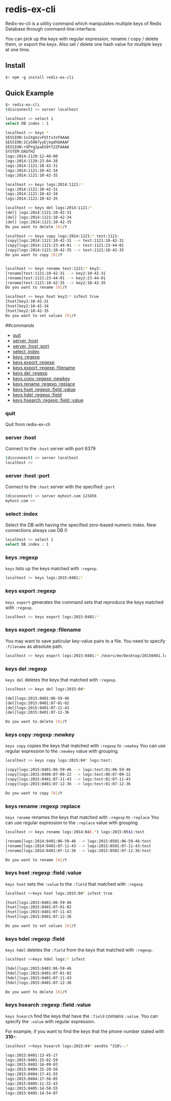 # redis-ex-cli

Redix-ex-cli is a utility command which manipulates multiple keys of Redis Database through command-line-interface.

You can pick up the keys with regular expression, rename / copy / delete them, or export the keys.
Also set / delete one hash value for multiple keys at one time.


## Install
```bash
$> npm -g install redis-ex-cli
```

## Quick Example
```bash
$> redis-ex-cli
(disconnect) >> server localhost

localhost >> select 1
select DB index : 1

localhost >> keys *
SESSION:1vIXgUzvFGtts3zFAAAA
SESSION:2Cy5087yyEjkgdhDAAAF
SESSION:rGPYg2paEG9YtZZFAAAA
SYSTEM:OAUTH2
logs:2014:1120:12-40-00
logs:2014:1120:23-04-38
logs:2014:1121:10-42-31
logs:2014:1121:10-42-34
logs:2014:1121:10-42-35

localhost >> keys logs:2014:1121:*
logs:2014:1121:10-42-31
logs:2014:1121:10-42-34
logs:2014:1121:10-42-35

localhost >> keys del logs:2014:1121:*
[del] logs:2014:1121:10-42-31
[del] logs:2014:1121:10-42-34
[del] logs:2014:1121:10-42-35
Do you want to delete [N]/Y

localhost >> keys copy logs:2014:1121:* test:1121:
[copy]logs:2014:1121:10-42-31 --> test:1121:10-42-31
[copy]logs:2014:1121:23-44-01 --> test:1121:23-44-01
[copy]logs:2014:1121:10-42-35 --> test:1121:10-42-35
Do you want to copy [N]/Y 


localhost >> keys rename test:1121:* key2:
[rename]test:1121:10-42-31 --> key2:10-42-31
[rename]test:1121:23-44-01 --> key2:23-44-01
[rename]test:1121:10-42-35 --> key2:10-42-35
Do you want to rename [N]/Y

localhost >> keys hset key2:* isTest true
[hset]key2:10-42-31
[hset]key2:10-42-34
[hset]key2:10-42-35
Do you want to set values [N]/Y
```

##commands
- [quit](#quit)
- [server :host](#server-host)
- [server :host :port](#server-host-port)
- [select :index](#select-index)
- [keys :regexp](#keys-regex)
- [keys export :regexp](#keys-export-regexp)
- [keys export :regexp :filename](#keys-export-regexp-filename)
- [keys del :regexp](#keys-del-regexp)
- [keys copy :regexp :newkey](#keys-copy-regexp-replace)
- [keys rename :regexp :replace](#keys-rename-regexp-replace)
- [keys hset :regexp :field :value](#keys-hset-regexp-field-value)
- [keys hdel :regexp :field](#keys-hdel-regexp-field)
- [keys hsearch :regexp :field :value](#keys-hsearch-regexp-field-value)

### quit
Quit from redis-ex-cli

### server :host
Connect to the `:host` server with port 6379

```bash
(disconnect) >> server localhost
localhost >>
```

### server :host :port
Connect to the `:host` server with the specified `:port`

```bash
(disconnect) >> server myhost.com 123456
myhost.com >>
```

### select :index
Select the DB with having the specified zero-based numeric index. New connections always use DB 0

```bash
localhost >> select 1
select DB index : 1
```

### keys :regexp
`keys` lists up the keys matched with `:regexp`.

```bash
localhost >> keys logs:2015:0401:*
```

### keys export :regexp
`keys export` generates the command sets that reproduce the keys matched with `:regexp`.

```bash
localhost >> keys export logs:2015:0401:*
```

### keys export :regexp :filename
You may want to save paticular key-value pairs to a file.
You need to specify `:filename` as absolute path.

```bash
localhost >> keys export logs:2015:0401:* /Users/me/Desktop/20150401.log
```

### keys del :regexp
`keys del` deletes the keys that matched with `:regexp`.

```bash
localhost >> keys del logs:2015:04*

[del]logs:2015:0401:06-59-46
[del]logs:2015:0401:07-01-02
[del]logs:2015:0401:07-11-43
[del]logs:2015:0401:07-12-36

Do you want to delete [N]/Y
```

### keys copy :regexp :newkey
`keys copy` copies the keys that matched with `:regexp` to `:newkey`
You can use regular expression to the `:newkey` value with grouping.

```bash
localhost >> keys copy logs:2015:04* logs:test:

[copy]logs:2015:0401:06-59-46 --> logs:test:01:06-59-46
[copy]logs:2015:0406:07-09-22 --> logs:test:06:07-09-22
[copy]logs:2015:0401:07-11-43 --> logs:test:01:07-11-43
[copy]logs:2015:0401:07-12-36 --> logs:test:01:07-12-36

Do you want to copy [N]/Y
```

### keys rename :regexp :replace
`keys rename` renames the keys that matched with `:regexp` to `:replace`
You can use regular expression to the `:replace` value with grouping.

```bash
localhost >> keys rename logs:2014:04(.*) logs:2015:05$1:test

[rename]logs:2014:0401:06-59-46 --> logs:2015:0501:06-59-46:test
[rename]logs:2014:0401:07-11-43 --> logs:2015:0501:07-11-43:test
[rename]logs:2014:0401:07-12-36 --> logs:2015:0501:07-12-36:test

Do you want to rename [N]/Y 
```

### keys hset :regexp :field :value
`keys hset` sets the `:value` to the `:field` that matched with `:regexp`

```bash
localhost >>keys hset logs:2015:04* isTest true

[hset]logs:2015:0401:06-59-46
[hset]logs:2015:0401:07-01-02
[hset]logs:2015:0401:07-11-43
[hset]logs:2015:0401:07-12-36

Do you want to set values [N]/Y 
```

### keys hdel :regexp :field
`keys hdel` deletes the `:field` from the keys that matched with `:regexp`.

```bash
localhost >>keys hdel logs:* isTest

[hdel]logs:2015:0401:06-59-46
[hdel]logs:2015:0401:07-01-02
[hdel]logs:2015:0401:07-11-43
[hdel]logs:2015:0401:07-12-36

Do you want to delete [N]/Y 
```

### keys hsearch :regexp :field :value
`keys hsearch` find the keys that have the `:field` contains `:value`.
You can specify the `:value` with regular expression.

For example, if you want to find the keys that the phone number stated with **310-**:

```bash
localhost >>keys hsearch logs:2015:04* sendto ^310\-.*

logs:2015:0401:13-45-17
logs:2015:0401:15-02-59
logs:2015:0402:14-09-03
logs:2015:0404:15-20-56
logs:2015:0404:17-41-55
logs:2015:0404:17-56-05
logs:2015:0405:11-32-43
logs:2015:0405:14-50-55
logs:2015:0405:14-54-07
```
